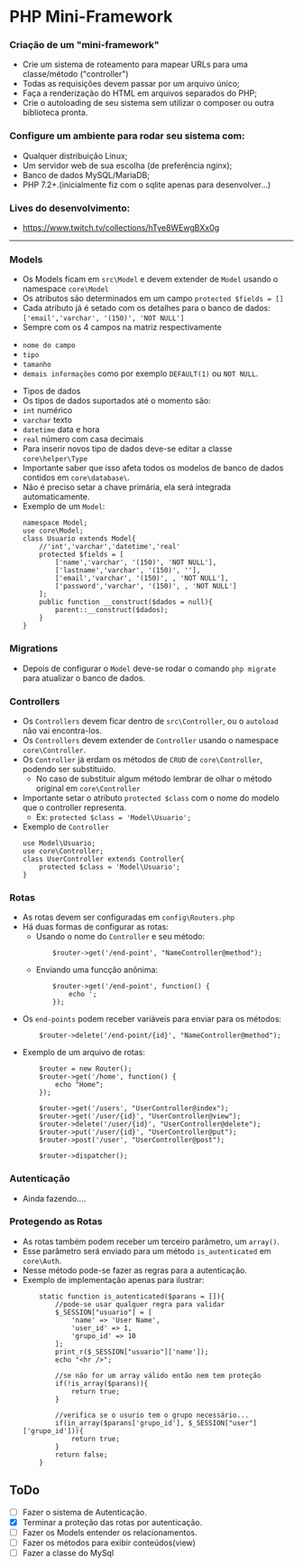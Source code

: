 # PHP Mini-Framework

### Criação de um "mini-framework"

- Crie um sistema de roteamento para mapear URLs para uma classe/método ("controller")
- Todas as requisições devem passar por um arquivo único;
- Faça a renderização do HTML em arquivos separados do PHP;
- Crie o autoloading de seu sistema sem utilizar o composer ou outra biblioteca pronta.

### Configure um ambiente para rodar seu sistema com:
- Qualquer distribuição Linux;
- Um servidor web de sua escolha (de preferência nginx);
- Banco de dados MySQL/MariaDB;
- PHP 7.2+.(inicialmente fiz com o sqlite apenas para desenvolver...)

### Lives do desenvolvimento:

- https://www.twitch.tv/collections/hTye8WEwgBXx0g

----

### Models    
- Os Models ficam em `src\Model` e devem extender de `Model` usando o namespace `core\Model`
- Os atributos são determinados em um campo `protected $fields = []`
- Cada atributo já é setado com os detalhes para o banco de dados:
    ```['email','varchar', '(150)', 'NOT NULL']```
- Sempre com os 4 campos na matriz respectivamente
* ``` nome do campo ```
* ``` tipo ``` 
* ``` tamanho ```
* ``` demais informações ``` como por exemplo ``` DEFAULT(1) ``` ou ``` NOT NULL ```.
- Tipos de dados
- Os tipos de dados suportados até o momento são:
- ```int``` numérico
- ```varchar``` texto
- ```datetime``` data e hora
- ```real``` número com casa decimais
- Para inserir novos tipo de dados deve-se editar a classe ```core\helper\Type``` 
- Importante saber que isso afeta todos os modelos de banco de dados contidos em ```core\database\```.
- Não é preciso setar a chave primária, ela será integrada automaticamente.
- Exemplo de um `Model`:
    ```
    namespace Model;
    use core\Model;
    class Usuario extends Model{    
        //'int','varchar','datetime','real'
        protected $fields = [
            ['name','varchar', '(150)', 'NOT NULL'],
            ['lastname','varchar', '(150)', ''],
            ['email','varchar', '(150)', , 'NOT NULL'],
            ['password','varchar', '(150)', , 'NOT NULL']
        ];        
        public function __construct($dados = null){
            parent::__construct($dados);
        }
    }
    ```
### Migrations
- Depois de configurar o `Model` deve-se rodar o comando `php migrate` para atualizar o banco de dados.

### Controllers
- Os `Controllers` devem ficar dentro de `src\Controller`, ou o `autoload` não vai encontra-los.
- Os `Controllers` devem extender de `Controller` usando o namespace `core\Controller`.
- Os `Controller` já erdam os métodos de `CRUD` de `core\Controller`, podendo ser substituido.
    * No caso de substituir algum método lembrar de olhar o método original em `core\Controller` 
- Importante setar o atributo `protected $class` com o nome do modelo que o controller representa.
    * Ex: `protected $class = 'Model\Usuario';`
- Exemplo de `Controller`
    ```
    use Model\Usuario;
    use core\Controller;
    class UserController extends Controller{
        protected $class = 'Model\Usuario';    
    }
    ```

### Rotas
- As rotas devem ser configuradas em `config\Routers.php`
- Há duas formas de configurar as rotas:
    * Usando o nome do `Controller` e seu método:
        ```
            $router->get('/end-point', "NameController@method");
        ```
    * Enviando uma funcção anônima:
        ```
            $router->get('/end-point', function() {   
                echo ';    
            });
        ```
- Os `end-points` podem receber variáveis para enviar para os métodos:
    ```
        $router->delete('/end-point/{id}', "NameController@method");
    ```
- Exemplo de um arquivo de rotas:
    ```
        $router = new Router();
        $router->get('/home', function() {
            echo "Home";
        });

        $router->get('/users', "UserController@index");
        $router->get('/user/{id}', "UserController@view");
        $router->delete('/user/{id}', "UserController@delete");
        $router->put('/user/{id}', "UserController@put");
        $router->post('/user', "UserController@post");         

        $router->dispatcher(); 
    ```
### Autenticação
* Ainda fazendo....


### Protegendo as Rotas
- As rotas também podem receber um terceiro parâmetro, um `array()`.
- Esse parâmetro será enviado para um método `is_autenticated` em `core\Auth`.
- Nesse método pode-se fazer as regras para a autenticação.
- Exemplo de implementação apenas para ilustrar:
    ```
        static function is_autenticated($parans = []){        
            //pode-se usar qualquer regra para validar
            $_SESSION["usuario"] = [
                'name' => 'User Name',
                'user_id' => 1,
                'grupo_id' => 10
            ];
            print_r($_SESSION["usuario"]['name']);
            echo "<hr />";
            
            //se não for um array válido então nem tem proteção
            if(!is_array($parans)){
                return true;
            }

            //verifica se o usurio tem o grupo necessário...
            if(in_array($parans['grupo_id'], $_SESSION["user"]['grupo_id'])){
                return true;
            }        
            return false;
        }
    ```



## ToDo
- [ ] Fazer o sistema de Autenticação.
- [x] Terminar a proteção das rotas por autenticação.
- [ ] Fazer os Models entender os relacionamentos.
- [ ] Fazer os métodos para exibir conteúdos(view)
- [ ] Fazer a classe do MySql